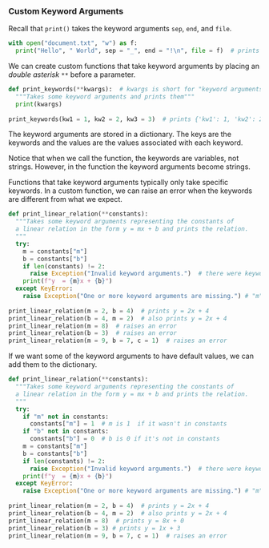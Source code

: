 ### Custom Keyword Arguments

Recall that `print()` takes the keyword arguments `sep`, `end`, and `file`.

```python
with open("document.txt", "w") as f:
  print("Hello", " World", sep = "_", end = "!\n", file = f)  # prints "Hello_World!" to document.txt
```

We can create custom functions that take keyword arguments by placing an *double asterisk* `**` before a parameter.

```python
def print_keywords(**kwargs):  # kwargs is short for "keyword arguments."
  """Takes some keyword arguments and prints them"""
  print(kwargs)
  
print_keywords(kw1 = 1, kw2 = 2, kw3 = 3)  # prints {'kw1': 1, 'kw2': 2, 'kw3': 3}
```
The keyword arguments are stored in a dictionary. The keys are the keywords and the values are the values associated with each keyword.

Notice that when we call the function, the keywords are variables, not strings. However, in the function the keyword arguments become strings.

Functions that take keyword arguments typically only take specific keywords. In a custom function, we can raise an error when the keywords are different from what we expect.

```python
def print_linear_relation(**constants): 
  """Takes some keyword arguments representing the constants of 
  a linear relation in the form y = mx + b and prints the relation.
  """
  try:
    m = constants["m"]
    b = constants["b"]
    if len(constants) != 2:
      raise Exception("Invalid keyword arguments.")  # there were keywords other than "m" and "b" 
    print(f"y  = {m}x + {b}")
  except KeyError:
    raise Exception("One or more keyword arguments are missing.") # "m" and/or "b" are missing
  
print_linear_relation(m = 2, b = 4)  # prints y = 2x + 4
print_linear_relation(b = 4, m = 2)  # also prints y = 2x + 4
print_linear_relation(m = 8)  # raises an error 
print_linear_relation(b = 3)  # raises an error 
print_linear_relation(m = 9, b = 7, c = 1)  # raises an error 
```

If we want some of the keyword arguments to have default values, we can add them to the dictionary.

```python
def print_linear_relation(**constants):
  """Takes some keyword arguments representing the constants of 
  a linear relation in the form y = mx + b and prints the relation.
  """
  try:    
    if "m" not in constants:
      constants["m"] = 1  # m is 1  if it wasn't in constants
    if "b" not in constants:
      constants["b"] = 0  # b is 0 if it's not in constants
    m = constants["m"]
    b = constants["b"]
    if len(constants) != 2:
      raise Exception("Invalid keyword arguments.")  # there were keywords other than "m" and "b" 
    print(f"y  = {m}x + {b}")
  except KeyError:
    raise Exception("One or more keyword arguments are missing.") # "m" and/or "b" are missing
    
print_linear_relation(m = 2, b = 4)  # prints y = 2x + 4
print_linear_relation(b = 4, m = 2)  # also prints y = 2x + 4
print_linear_relation(m = 8)  # prints y = 8x + 0
print_linear_relation(b = 3) # prints y = 1x + 3
print_linear_relation(m = 9, b = 7, c = 1)  # raises an error 
```
